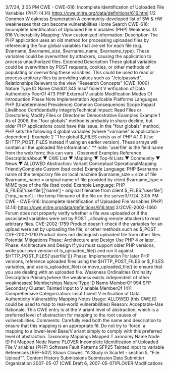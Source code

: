 3/7/24, 3:05 PM CWE - CWE-616: Incomplete Identiﬁcation of Uploaded File Variables (PHP) (4.14)
https://cwe.mitre.org/data/deﬁnitions/616.html 1/2
Common W eakness Enumeration
A community-developed list of SW & HW weaknesses that can become
vulnerabilities
Home Search
CWE-616: Incomplete Identification of Uploaded File V ariables (PHP)
Weakness ID: 616
Vulnerability Mapping: 
View customized information:
 Description
The PHP application uses an old method for processing uploaded files by referencing the four global variables that are set for each
file (e.g. $varname, $varname\_size, $varname\_name, $varname\_type). These variables could be overwritten by attackers, causing
the application to process unauthorized files.
 Extended Description
These global variables could be overwritten by POST requests, cookies, or other methods of populating or overwriting these
variables. This could be used to read or process arbitrary files by providing values such as "/etc/passwd".
 Relationships
 Relevant to the view "Research Concepts" (CWE-1000)
Nature Type ID Name
ChildOf 345 Insuf ficient V erification of Data Authenticity
PeerOf 473 PHP External V ariable Modification
 Modes Of Introduction
Phase Note
Implementation
 Applicable Platforms
Languages
PHP (Undetermined Prevalence)
 Common Consequences
Scope Impact Likelihood
Confidentiality
IntegrityTechnical Impact: Read Files or Directories; Modify Files or Directories
 Demonstrative Examples
Example 1
As of 2006, the "four globals" method is probably in sharp decline, but older PHP applications could have this issue.
In the "four globals" method, PHP sets the following 4 global variables (where "varname" is application-dependent):
Example 2
"The global $\_FILES exists as of PHP 4.1.0 (Use $HTTP\_POST\_FILES instead if using an earlier version). These arrays will contain
all the uploaded file information."
\*\* note: 'userfile' is the field name from the web form; this can vary .
 Observed Examples
Reference DescriptionAbout ▼ CWE List ▼ Mapping ▼ Top-N Lists ▼ Community ▼ News ▼
ALLOWED
Abstraction: Variant
Conceptual OperationalMapping
FriendlyComplete Custom
(bad code) Example Language: PHP 
$varname = name of the temporary file on local machine
$varname\_size = size of file
$varname\_name = original name of file provided by client
$varname\_type = MIME type of the file
(bad code) Example Language: PHP 
$\_FILES['userfile']['name'] - original filename from client
$\_FILES['userfile']['tmp\_name'] - the temp filename of the file on the server3/7/24, 3:05 PM CWE - CWE-616: Incomplete Identiﬁcation of Uploaded File Variables (PHP) (4.14)
https://cwe.mitre.org/data/deﬁnitions/616.html 2/2CVE-2002-1460 Forum does not properly verify whether a file was uploaded or if the associated variables were set by
POST , allowing remote attackers to read arbitrary files.
CVE-2002-1759 Product doesn't check if the variables for an upload were set by uploading the file, or other methods
such as $\_POST .
CVE-2002-1710 Product does not distinguish uploaded file from other files.
 Potential Mitigations
Phase: Architecture and Design
Use PHP 4 or later .
Phase: Architecture and Design
If you must support older PHP versions, write your own version of is\_uploaded\_file() and run it against
$HTTP\_POST\_FILES['userfile']))
Phase: Implementation
For later PHP versions, reference uploaded files using the $HTTP\_POST\_FILES or $\_FILES variables, and use
is\_uploaded\_file() or move\_uploaded\_file() to ensure that you are dealing with an uploaded file.
 Weakness Ordinalities
Ordinality Description
Primary(where the weakness exists independent of other weaknesses)
 Memberships
Nature Type ID Name
MemberOf 994 SFP Secondary Cluster: Tainted Input to V ariable
MemberOf 1411 Comprehensive Categorization: Insuf ficient V erification of Data Authenticity
 Vulnerability Mapping Notes
Usage: ALLOWED (this CWE ID could be used to map to real-world vulnerabilities)
Reason: Acceptable-Use
Rationale:
This CWE entry is at the V ariant level of abstraction, which is a preferred level of abstraction for mapping to the root causes of
vulnerabilities.
Comments:
Carefully read both the name and description to ensure that this mapping is an appropriate fit. Do not try to 'force' a mapping to a
lower-level Base/V ariant simply to comply with this preferred level of abstraction.
 Taxonomy Mappings
Mapped T axonomy Name Node ID Fit Mapped Node Name
PLOVER Incomplete Identification of Uploaded File V ariables (PHP)
Software Fault Patterns SFP25 Tainted input to variable
 References
[REF-502] Shaun Clowes. "A Study in Scarlet - section 5, "File Upload"".
 Content History
 Submissions
Submission Date Submitter Organization
2007-05-07
(CWE Draft 6, 2007-05-07)PLOVER
 Modifications

